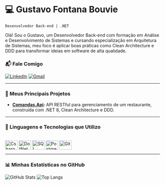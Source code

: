 # 💻 Gustavo Fontana Bouvie

`Desenvolvedor Back-end | .NET`

Olá! Sou o Gustavo, um Desenvolvedor Back-end com formação em Análise e Desenvolvimento de Sistemas e cursando especialização em Arquitetura de Sistemas, meu foco é aplicar boas práticas como Clean Architecture e DDD para transformar ideias em software de alta qualidade.

### 📬 Fale Comigo
[![LinkedIn](https://img.shields.io/badge/LinkedIn-0077B5?style=for-the-badge&logo=linkedin&logoColor=white)](https://www.linkedin.com/in/gustavofontanabouvie/)
[![Gmail](https://img.shields.io/badge/Gmail-D14836?style=for-the-badge&logo=gmail&logoColor=white)](mailto:gustavofontanabouvie@gmail.com)

---

### 🚀 Meus Principais Projetos
* **[Comandas.Api](https://github.com/gustavofontanabouvie/Comandas.Api):** API RESTful para gerenciamento de um restaurante, construída com .NET 8, Clean Architecture e DDD.

---

### 🤖 Linguagens e Tecnologias que Utilizo

<div style="display: inline_block"><br>
  <img align="center" alt="Csharp" height="30" width="40" src="https://cdn.jsdelivr.net/gh/devicons/devicon@latest/icons/csharp/csharp-original.svg">
  <img align="center" alt="DotNet" height="30" width="40" src="https://cdn.jsdelivr.net/gh/devicons/devicon@latest/icons/dotnetcore/dotnetcore-original.svg">
  <img align="center" alt="SQL Server" height="30" width="40" src="https://cdn.jsdelivr.net/gh/devicons/devicon@latest/icons/microsoftsqlserver/microsoftsqlserver-plain.svg">
  <img align="center" alt="PostgreSQL" height="30" width="40" src="https://cdn.jsdelivr.net/gh/devicons/devicon@latest/icons/postgresql/postgresql-original.svg">
  <img align="center" alt="Git" height="30" width="40" src="https://cdn.jsdelivr.net/gh/devicons/devicon@latest/icons/git/git-original.svg">
</div>

---

### 📊 Minhas Estatísticas no GitHub

![GitHub Stats](https://github-readme-stats.vercel.app/api?username=gustavofontanabouvie&show_icons=true&theme=github_dark&include_all_commits=true&count_private=true)
![Top Langs](https://github-readme-stats.vercel.app/api/top-langs/?username=gustavofontanabouvie&layout=compact&theme=github_dark)
